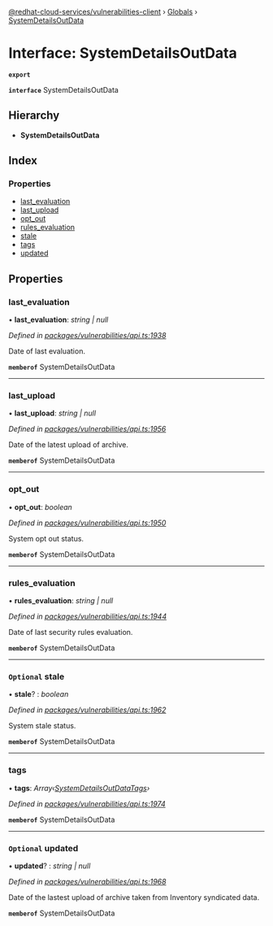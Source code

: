 [@redhat-cloud-services/vulnerabilities-client](../README.md) › [Globals](../globals.md) › [SystemDetailsOutData](systemdetailsoutdata.md)

# Interface: SystemDetailsOutData

**`export`** 

**`interface`** SystemDetailsOutData

## Hierarchy

* **SystemDetailsOutData**

## Index

### Properties

* [last_evaluation](systemdetailsoutdata.md#last_evaluation)
* [last_upload](systemdetailsoutdata.md#last_upload)
* [opt_out](systemdetailsoutdata.md#opt_out)
* [rules_evaluation](systemdetailsoutdata.md#rules_evaluation)
* [stale](systemdetailsoutdata.md#optional-stale)
* [tags](systemdetailsoutdata.md#tags)
* [updated](systemdetailsoutdata.md#optional-updated)

## Properties

###  last_evaluation

• **last_evaluation**: *string | null*

*Defined in [packages/vulnerabilities/api.ts:1938](https://github.com/RedHatInsights/javascript-clients/blob/master/packages/vulnerabilities/api.ts#L1938)*

Date of last evaluation.

**`memberof`** SystemDetailsOutData

___

###  last_upload

• **last_upload**: *string | null*

*Defined in [packages/vulnerabilities/api.ts:1956](https://github.com/RedHatInsights/javascript-clients/blob/master/packages/vulnerabilities/api.ts#L1956)*

Date of the latest upload of archive.

**`memberof`** SystemDetailsOutData

___

###  opt_out

• **opt_out**: *boolean*

*Defined in [packages/vulnerabilities/api.ts:1950](https://github.com/RedHatInsights/javascript-clients/blob/master/packages/vulnerabilities/api.ts#L1950)*

System opt out status.

**`memberof`** SystemDetailsOutData

___

###  rules_evaluation

• **rules_evaluation**: *string | null*

*Defined in [packages/vulnerabilities/api.ts:1944](https://github.com/RedHatInsights/javascript-clients/blob/master/packages/vulnerabilities/api.ts#L1944)*

Date of last security rules evaluation.

**`memberof`** SystemDetailsOutData

___

### `Optional` stale

• **stale**? : *boolean*

*Defined in [packages/vulnerabilities/api.ts:1962](https://github.com/RedHatInsights/javascript-clients/blob/master/packages/vulnerabilities/api.ts#L1962)*

System stale status.

**`memberof`** SystemDetailsOutData

___

###  tags

• **tags**: *Array‹[SystemDetailsOutDataTags](systemdetailsoutdatatags.md)›*

*Defined in [packages/vulnerabilities/api.ts:1974](https://github.com/RedHatInsights/javascript-clients/blob/master/packages/vulnerabilities/api.ts#L1974)*

**`memberof`** SystemDetailsOutData

___

### `Optional` updated

• **updated**? : *string | null*

*Defined in [packages/vulnerabilities/api.ts:1968](https://github.com/RedHatInsights/javascript-clients/blob/master/packages/vulnerabilities/api.ts#L1968)*

Date of the lastest upload of archive taken from Inventory syndicated data.

**`memberof`** SystemDetailsOutData
